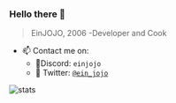 

<!--
**EinJOJO/EinJOJO** is a ✨ _special_ ✨ repository because its `README.md` (this file) appears on your GitHub profile.

Here are some ideas to get you started:

- 🔭 I’m currently working on ...
- 🌱 I’m currently learning ...
- 👯 I’m looking to collaborate on ...
- 🤔 I’m looking for help with ...
- 💬 Ask me about ...
- 📫 How to reach me: ...
- 😄 Pronouns: ...
- ⚡ Fun fact: ...
-->

### **Hello there 👋** 
> EinJOJO, 2006
> -Developer and Cook



 - 📫 Contact me on:  
   - 👻Discord: `einjojo`
   - 🐤 Twitter: [`@ein_jojo`](https://twitter.com/ein_jojo)
 
 


![stats](https://github-readme-stats.vercel.app/api?username=EinJojo)
